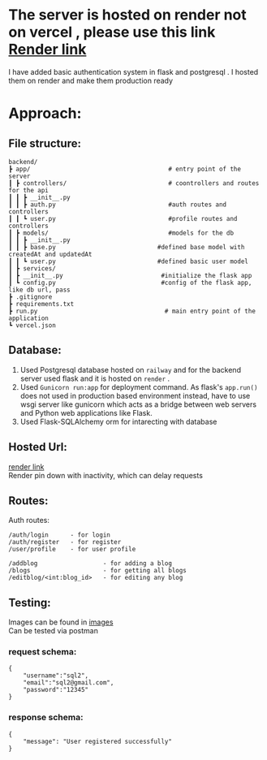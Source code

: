 # The server is hosted on render not on vercel , please use this link [Render link](https://postgresql-mmqh.onrender.com/)

I have added basic authentication system in flask and postgresql . I hosted them on render and make them production ready

# Approach:

## File structure:
```
backend/
┣ app/                                      # entry point of the server
┃ ┣ controllers/                            # coontrollers and routes for the api
┃ ┃ ┣ __init__.py 
┃ ┃ ┣ auth.py                               #auth routes and controllers
┃ ┃ ┗ user.py                               #profile routes and controllers
┃ ┣ models/                                 #models for the db
┃ ┃ ┣ __init__.py
┃ ┃ ┣ base.py                            #defined base model with createdAt and updatedAt
┃ ┃ ┗ user.py                            #defined basic user model
┃ ┣ services/ 
┃ ┣ __init__.py                           #initialize the flask app
┃ ┗ config.py                             #config of the flask app, like db url, pass  
┣ .gitignore
┣ requirements.txt
┣ run.py                                   # main entry point of the application
┗ vercel.json
```
 
## Database:
1. Used Postgresql database hosted on `railway` and for the backend server used flask and  it is hosted on `render` .
2. Used `Gunicorn run:app` for deployment command. As flask's `app.run()` does not used in production based environment instead, have to use wsgi server like gunicorn which acts as a bridge between web servers and Python web applications like Flask.
3. Used Flask-SQLAlchemy orm for intarecting with database

## Hosted Url:
[render link](https://postgresql-mmqh.onrender.com/) <br>
Render pin down with inactivity, which can delay requests 

## Routes:
Auth routes:
```
/auth/login      - for login
/auth/register   - for register
/user/profile    - for user profile
```

```
/addblog                  - for adding a blog
/blogs                    - for getting all blogs
/editblog/<int:blog_id>   - for editing any blog
```
## Testing:
Images can be found in [images](./images/images.md) <br>
Can be tested via postman
### request schema:
```
{
    "username":"sql2",
    "email":"sql2@gmail.com",
    "password":"12345"
}
```
### response schema:
```
{
    "message": "User registered successfully"
}
```

